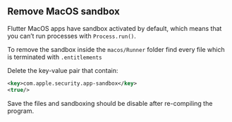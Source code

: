 ## Remove MacOS sandbox

Flutter MacOS apps have sandbox activated by default, which means that you can’t run processes with `Process.run()`.

To remove the sandbox inside the `macos/Runner` folder find every file which is terminated with `.entitlements`

Delete the key-value pair that contain:

```xml
<key>com.apple.security.app-sandbox</key>
<true/>
```

Save the files and sandboxing should be disable after re-compiling the program.